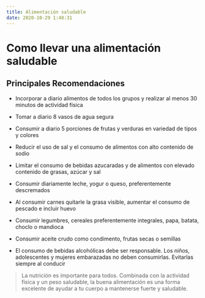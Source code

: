 ```yaml
---
title: Alimentación saludable
date: 2020-10-29 1:48:31
---
```


# Como llevar una alimentación saludable
## Principales Recomendaciones

* Incorporar a diario alimentos de todos los grupos y realizar al menos 30 minutos de actividad física

* Tomar a diario 8 vasos de agua segura

* Consumir a diario 5 porciones de frutas y verduras en variedad de tipos y colores

* Reducir el uso de sal y el consumo de alimentos con alto contenido de sodio

* Limitar el consumo de bebidas azucaradas y de alimentos con elevado contenido de grasas, azúcar y sal

* Consumir diariamente leche, yogur o queso, preferentemente descremados

* Al consumir carnes quitarle la grasa visible, aumentar el consumo de pescado e incluir huevo

* Consumir legumbres, cereales preferentemente integrales, papa, batata, choclo o mandioca

* Consumir aceite crudo como condimento, frutas secas o semillas

* El consumo de bebidas alcohólicas debe ser responsable. Los niños, adolescentes y mujeres embarazadas no deben consumirlas. Evitarlas siempre al conducir


>La nutrición es importante para todos. Combinada con la actividad física y un peso saludable, la buena alimentación es una forma excelente de ayudar a tu cuerpo a mantenerse fuerte y saludable.